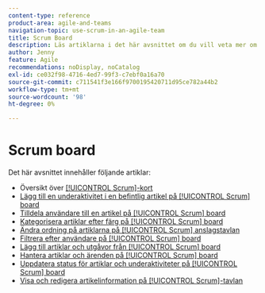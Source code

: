```yaml
---
content-type: reference
product-area: agile-and-teams
navigation-topic: use-scrum-in-an-agile-team
title: Scrum Board
description: Läs artiklarna i det här avsnittet om du vill veta mer om hur du använder Scrum board i Workfront.
author: Jenny
feature: Agile
recommendations: noDisplay, noCatalog
exl-id: ce032f98-4716-4ed7-99f3-c7ebf0a16a70
source-git-commit: c711541f3e166f9700195420711d95ce782a44b2
workflow-type: tm+mt
source-wordcount: '98'
ht-degree: 0%

---
```


# Scrum board

Det här avsnittet innehåller följande artiklar:

* Översikt över [[!UICONTROL Scrum]-kort](../../../agile/use-scrum-in-an-agile-team/scrum-board/scrum-board-overview.md)
* [Lägg till en underaktivitet i en befintlig artikel på [!UICONTROL Scrum] board](../../../agile/use-scrum-in-an-agile-team/scrum-board/add-a-subtask-to-an-existing-story-scrum.md)
* [Tilldela användare till en artikel på [!UICONTROL Scrum] board](../../../agile/use-scrum-in-an-agile-team/scrum-board/assign-users-to-a-story-scrum.md)
* [Kategorisera artiklar efter färg på [!UICONTROL Scrum] board](../../../agile/use-scrum-in-an-agile-team/scrum-board/categorize-stories-by-color.md)
* [Ändra ordning på artiklarna på [!UICONTROL Scrum] anslagstavlan](../../../agile/use-scrum-in-an-agile-team/scrum-board/change-order-of-stories.md)
* [Filtrera efter användare på [!UICONTROL Scrum] board](../../../agile/use-scrum-in-an-agile-team/scrum-board/filter-by-user-scrum-board.md)
* [Lägg till artiklar och utgåvor från [!UICONTROL Scrum] board](../../../agile/use-scrum-in-an-agile-team/scrum-board/add-story-from-scrum-board.md)
* [Hantera artiklar och ärenden på [!UICONTROL Scrum] board](../../../agile/use-scrum-in-an-agile-team/scrum-board/manage-scrum-board.md)
* [Uppdatera status för artiklar och underaktiviteter på [!UICONTROL Scrum] board ](../../../agile/use-scrum-in-an-agile-team/scrum-board/update-status-of-stories-and-subtasks.md)
* [Visa och redigera artikelinformation på [!UICONTROL Scrum]-tavlan](../../../agile/use-scrum-in-an-agile-team/scrum-board/view-and-edit-story-info.md)
